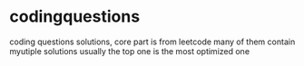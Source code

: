 # codingquestions
coding questions solutions, core part is from leetcode
many of them contain myutiple solutions
usually the top one is the most optimized one
